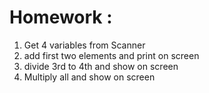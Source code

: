 # Homework :

1. Get 4 variables from Scanner
2. add first two elements and print on screen
3. divide 3rd to 4th and show on screen
4. Multiply all and show on screen
